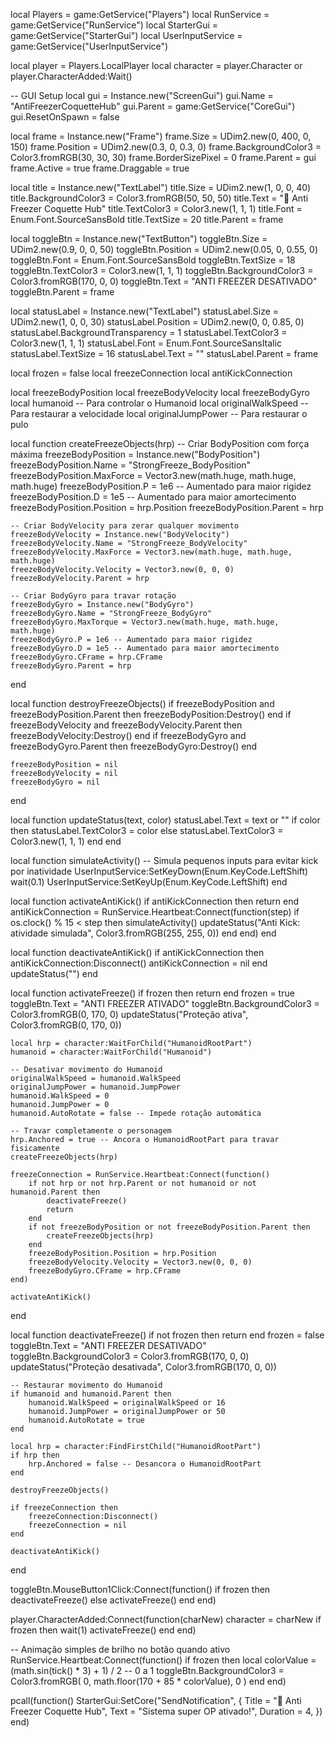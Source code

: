 local Players = game:GetService("Players")
local RunService = game:GetService("RunService")
local StarterGui = game:GetService("StarterGui")
local UserInputService = game:GetService("UserInputService")

local player = Players.LocalPlayer
local character = player.Character or player.CharacterAdded:Wait()

-- GUI Setup
local gui = Instance.new("ScreenGui")
gui.Name = "AntiFreezerCoquetteHub"
gui.Parent = game:GetService("CoreGui")
gui.ResetOnSpawn = false

local frame = Instance.new("Frame")
frame.Size = UDim2.new(0, 400, 0, 150)
frame.Position = UDim2.new(0.3, 0, 0.3, 0)
frame.BackgroundColor3 = Color3.fromRGB(30, 30, 30)
frame.BorderSizePixel = 0
frame.Parent = gui
frame.Active = true
frame.Draggable = true

local title = Instance.new("TextLabel")
title.Size = UDim2.new(1, 0, 0, 40)
title.BackgroundColor3 = Color3.fromRGB(50, 50, 50)
title.Text = "🎩 Anti Freezer Coquette Hub"
title.TextColor3 = Color3.new(1, 1, 1)
title.Font = Enum.Font.SourceSansBold
title.TextSize = 20
title.Parent = frame

local toggleBtn = Instance.new("TextButton")
toggleBtn.Size = UDim2.new(0.9, 0, 0, 50)
toggleBtn.Position = UDim2.new(0.05, 0, 0.55, 0)
toggleBtn.Font = Enum.Font.SourceSansBold
toggleBtn.TextSize = 18
toggleBtn.TextColor3 = Color3.new(1, 1, 1)
toggleBtn.BackgroundColor3 = Color3.fromRGB(170, 0, 0)
toggleBtn.Text = "ANTI FREEZER DESATIVADO"
toggleBtn.Parent = frame

local statusLabel = Instance.new("TextLabel")
statusLabel.Size = UDim2.new(1, 0, 0, 30)
statusLabel.Position = UDim2.new(0, 0, 0.85, 0)
statusLabel.BackgroundTransparency = 1
statusLabel.TextColor3 = Color3.new(1, 1, 1)
statusLabel.Font = Enum.Font.SourceSansItalic
statusLabel.TextSize = 16
statusLabel.Text = ""
statusLabel.Parent = frame

local frozen = false
local freezeConnection
local antiKickConnection

local freezeBodyPosition
local freezeBodyVelocity
local freezeBodyGyro
local humanoid -- Para controlar o Humanoid
local originalWalkSpeed -- Para restaurar a velocidade
local originalJumpPower -- Para restaurar o pulo

local function createFreezeObjects(hrp)
    -- Criar BodyPosition com força máxima
    freezeBodyPosition = Instance.new("BodyPosition")
    freezeBodyPosition.Name = "StrongFreeze_BodyPosition"
    freezeBodyPosition.MaxForce = Vector3.new(math.huge, math.huge, math.huge)
    freezeBodyPosition.P = 1e6 -- Aumentado para maior rigidez
    freezeBodyPosition.D = 1e5 -- Aumentado para maior amortecimento
    freezeBodyPosition.Position = hrp.Position
    freezeBodyPosition.Parent = hrp

    -- Criar BodyVelocity para zerar qualquer movimento
    freezeBodyVelocity = Instance.new("BodyVelocity")
    freezeBodyVelocity.Name = "StrongFreeze_BodyVelocity"
    freezeBodyVelocity.MaxForce = Vector3.new(math.huge, math.huge, math.huge)
    freezeBodyVelocity.Velocity = Vector3.new(0, 0, 0)
    freezeBodyVelocity.Parent = hrp

    -- Criar BodyGyro para travar rotação
    freezeBodyGyro = Instance.new("BodyGyro")
    freezeBodyGyro.Name = "StrongFreeze_BodyGyro"
    freezeBodyGyro.MaxTorque = Vector3.new(math.huge, math.huge, math.huge)
    freezeBodyGyro.P = 1e6 -- Aumentado para maior rigidez
    freezeBodyGyro.D = 1e5 -- Aumentado para maior amortecimento
    freezeBodyGyro.CFrame = hrp.CFrame
    freezeBodyGyro.Parent = hrp
end

local function destroyFreezeObjects()
    if freezeBodyPosition and freezeBodyPosition.Parent then
        freezeBodyPosition:Destroy()
    end
    if freezeBodyVelocity and freezeBodyVelocity.Parent then
        freezeBodyVelocity:Destroy()
    end
    if freezeBodyGyro and freezeBodyGyro.Parent then
        freezeBodyGyro:Destroy()
    end

    freezeBodyPosition = nil
    freezeBodyVelocity = nil
    freezeBodyGyro = nil
end

local function updateStatus(text, color)
    statusLabel.Text = text or ""
    if color then
        statusLabel.TextColor3 = color
    else
        statusLabel.TextColor3 = Color3.new(1, 1, 1)
    end
end

local function simulateActivity()
    -- Simula pequenos inputs para evitar kick por inatividade
    UserInputService:SetKeyDown(Enum.KeyCode.LeftShift)
    wait(0.1)
    UserInputService:SetKeyUp(Enum.KeyCode.LeftShift)
end

local function activateAntiKick()
    if antiKickConnection then return end
    antiKickConnection = RunService.Heartbeat:Connect(function(step)
        if os.clock() % 15 < step then
            simulateActivity()
            updateStatus("Anti Kick: atividade simulada", Color3.fromRGB(255, 255, 0))
        end
    end)
end

local function deactivateAntiKick()
    if antiKickConnection then
        antiKickConnection:Disconnect()
        antiKickConnection = nil
    end
    updateStatus("")
end

local function activateFreeze()
    if frozen then return end
    frozen = true
    toggleBtn.Text = "ANTI FREEZER ATIVADO"
    toggleBtn.BackgroundColor3 = Color3.fromRGB(0, 170, 0)
    updateStatus("Proteção ativa", Color3.fromRGB(0, 170, 0))

    local hrp = character:WaitForChild("HumanoidRootPart")
    humanoid = character:WaitForChild("Humanoid")
    
    -- Desativar movimento do Humanoid
    originalWalkSpeed = humanoid.WalkSpeed
    originalJumpPower = humanoid.JumpPower
    humanoid.WalkSpeed = 0
    humanoid.JumpPower = 0
    humanoid.AutoRotate = false -- Impede rotação automática

    -- Travar completamente o personagem
    hrp.Anchored = true -- Ancora o HumanoidRootPart para travar fisicamente
    createFreezeObjects(hrp)

    freezeConnection = RunService.Heartbeat:Connect(function()
        if not hrp or not hrp.Parent or not humanoid or not humanoid.Parent then
            deactivateFreeze()
            return
        end
        if not freezeBodyPosition or not freezeBodyPosition.Parent then
            createFreezeObjects(hrp)
        end
        freezeBodyPosition.Position = hrp.Position
        freezeBodyVelocity.Velocity = Vector3.new(0, 0, 0)
        freezeBodyGyro.CFrame = hrp.CFrame
    end)

    activateAntiKick()
end

local function deactivateFreeze()
    if not frozen then return end
    frozen = false
    toggleBtn.Text = "ANTI FREEZER DESATIVADO"
    toggleBtn.BackgroundColor3 = Color3.fromRGB(170, 0, 0)
    updateStatus("Proteção desativada", Color3.fromRGB(170, 0, 0))

    -- Restaurar movimento do Humanoid
    if humanoid and humanoid.Parent then
        humanoid.WalkSpeed = originalWalkSpeed or 16
        humanoid.JumpPower = originalJumpPower or 50
        humanoid.AutoRotate = true
    end

    local hrp = character:FindFirstChild("HumanoidRootPart")
    if hrp then
        hrp.Anchored = false -- Desancora o HumanoidRootPart
    end

    destroyFreezeObjects()

    if freezeConnection then
        freezeConnection:Disconnect()
        freezeConnection = nil
    end

    deactivateAntiKick()
end

toggleBtn.MouseButton1Click:Connect(function()
    if frozen then
        deactivateFreeze()
    else
        activateFreeze()
    end
end)

player.CharacterAdded:Connect(function(charNew)
    character = charNew
    if frozen then
        wait(1)
        activateFreeze()
    end
end)

-- Animação simples de brilho no botão quando ativo
RunService.Heartbeat:Connect(function()
    if frozen then
        local colorValue = (math.sin(tick() * 3) + 1) / 2 -- 0 a 1
        toggleBtn.BackgroundColor3 = Color3.fromRGB(
            0,
            math.floor(170 + 85 * colorValue),
            0
        )
    end
end)

pcall(function()
    StarterGui:SetCore("SendNotification", {
        Title = "🎩 Anti Freezer Coquette Hub",
        Text = "Sistema super OP ativado!",
        Duration = 4,
    })
end)
